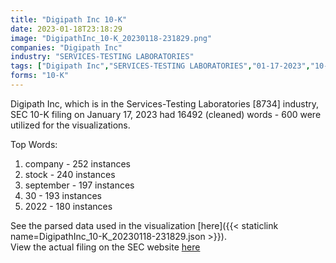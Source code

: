 ```yaml
---
title: "Digipath Inc 10-K"
date: 2023-01-18T23:18:29
image: "DigipathInc_10-K_20230118-231829.png"
companies: "Digipath Inc"
industry: "SERVICES-TESTING LABORATORIES"
tags: ["Digipath Inc","SERVICES-TESTING LABORATORIES","01-17-2023","10-K"]
forms: "10-K"
---
```

Digipath Inc, which is in the Services-Testing Laboratories [8734] industry, SEC 10-K filing on January 17, 2023 had 16492 (cleaned) words - 600 were utilized for the visualizations.

Top Words:
1. company - 252 instances
2. stock - 240 instances
3. september - 197 instances
4. 30 - 193 instances
5. 2022 - 180 instances


See the parsed data used in the visualization [here]({{< staticlink name=DigipathInc_10-K_20230118-231829.json >}}).  
View the actual filing on the SEC website [here](https://www.sec.gov/Archives/edgar/data/1502966/0001493152-23-001551.txt)